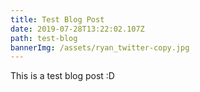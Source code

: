 ```yaml
---
title: Test Blog Post
date: 2019-07-28T13:22:02.107Z
path: test-blog
bannerImg: /assets/ryan_twitter-copy.jpg
---
```

This is a test blog post :D
